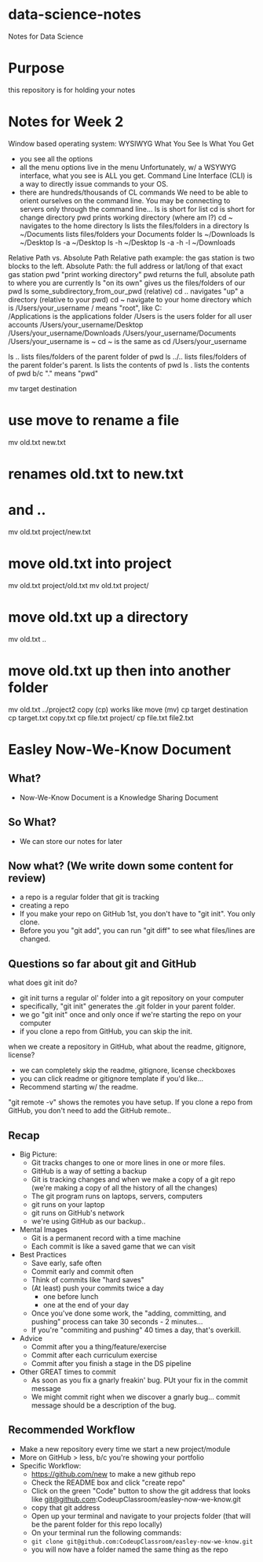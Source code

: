 # data-science-notes
Notes for Data Science

# Purpose
this repository is for holding your notes

# Notes for Week 2

Window based operating system:
WYSIWYG
What You See Is What You Get
- you see all the options
- all the menu options live in the menu
Unfortunately, w/ a WSYWYG interface,
what you see is ALL you get.
Command Line Interface (CLI) is a way to
directly issue commands to your OS.
- there are hundreds/thousands of CL commands
We need to be able to orient ourselves on the command line. You may be connecting to servers only through the command line...
ls is short for list
cd is short for change directory
pwd     prints working directory (where am I?)
cd ~    navigates to the home directory
ls      lists the files/folders in a directory
ls ~/Documents   lists files/folders your Documents folder
ls ~/Downloads
ls ~/Desktop
ls -a ~/Desktop
ls -h ~/Desktop
ls -a -h -l ~/Downloads


Relative Path vs. Absolute Path
Relative path example: the gas station is two blocks to the left.
Absolute Path: the full address or lat/long of that exact gas station
pwd "print working directory"
pwd returns the full, absolute path to where you are currently
ls    "on its own" gives us the files/folders of our pwd
ls some_subdirectory_from_our_pwd (relative)
cd ..     navigates "up" a directory (relative to your pwd)
cd ~      navigate to your home directory which is /Users/your_username
/               means "root", like C:\
/Applications   is the applications folder 
/Users          is the users folder for all user accounts
/Users/your_username/Desktop
/Users/your_username/Downloads
/Users/your_username/Documents
/Users/your_username is ~
cd ~ is the same as cd /Users/your_username


ls ..       lists files/folders of the parent folder of pwd
ls ../..    lists files/folders of the parent folder's parent.
ls         lists the contents of pwd
ls .       lists the contents of pwd b/c "." means "pwd"


mv target destination
# use move to rename a file
mv old.txt new.txt
# renames old.txt to new.txt
# and ..
mv old.txt project/new.txt
# move old.txt into project
mv old.txt project/old.txt
mv old.txt project/
# move old.txt up a directory
mv old.txt ..
# move old.txt up then into another folder
mv old.txt ../project2
copy (cp) works like move (mv)
cp target destination
cp target.txt copy.txt
cp file.txt project/
cp file.txt file2.txt


# Easley Now-We-Know Document
 
## What?
- Now-We-Know Document is a Knowledge Sharing Document
 
## So What?
- We can store our notes for later
 
## Now what? (We write down some content for review)
- a repo is a regular folder that git is tracking
- creating a repo
- If you make your repo on GitHub 1st, you don't have to "git init". You only clone.
- Before you you "git add", you can run "git diff" to see what files/lines are changed.
 
## Questions so far about git and GitHub
what does git init do?
   - git init turns a regular ol' folder into a git repository on your computer
   - specifically, "git init" generates the .git folder in your parent folder.
   - we go "git init" once and only once if we're starting the repo on your computer
   - if you clone a repo from GitHub, you can skip the init.
 
when we create a repository in GitHub, what about the readme, gitignore, license?
- we can completely skip the readme, gitignore, license checkboxes
- you can click readme or gitignore template if you'd like...
- Recommend starting w/ the readme.
 
"git remote -v" shows the remotes you have setup. If you clone a repo from GitHub, you don't need to add the GitHub remote..
 
 
## Recap
- Big Picture:
   - Git tracks changes to one or more lines in one or more files.
   - GitHub is a way of setting a backup
   - Git is tracking changes and when we make a copy of a git repo (we're making a copy of all the history of all the changes)
   - The git program runs on laptops, servers, computers
   - git runs on your laptop
   - git runs on GitHub's network
   - we're using GitHub as our backup..
- Mental Images
   - Git is a permanent record with a time machine
   - Each commit is like a saved game that we can visit
- Best Practices
   - Save early, safe often
   - Commit early and commit often
   - Think of commits like "hard saves"
   - (At least) push your commits twice a day
       - one before lunch
       - one at the end of your day
   - Once you've done some work, the "adding, committing, and pushing" process can take 30 seconds - 2 minutes...
   - If you're "commiting and pushing" 40 times a day, that's overkill.
- Advice
   - Commit after you a thing/feature/exercise
   - Commit after each curriculum exercise
   - Commit after you finish a stage in the DS pipeline
- Other GREAT times to commit
   - As soon as you fix a gnarly freakin' bug. PUt your fix in the commit message
   - We might commit right when we discover a gnarly bug... commit message should be a description of the bug.
 
 
## Recommended Workflow
- Make a new repository every time we start a new project/module
- More on GitHub > less, b/c you're showing your portfolio
- Specific Workflow:
   - https://github.com/new to make a new github repo
   - Check the README box and click "create repo"
   - Click on the green "Code" button to show the git address that looks like git@github.com:CodeupClassroom/easley-now-we-know.git
   - copy that git address
   - Open up your terminal and navigate to your projects folder (that will be the parent folder for this repo locally)
   - On your terminal run the following commands:
   - `git clone git@github.com:CodeupClassroom/easley-now-we-know.git`
   - you will now have a folder named the same thing as the repo